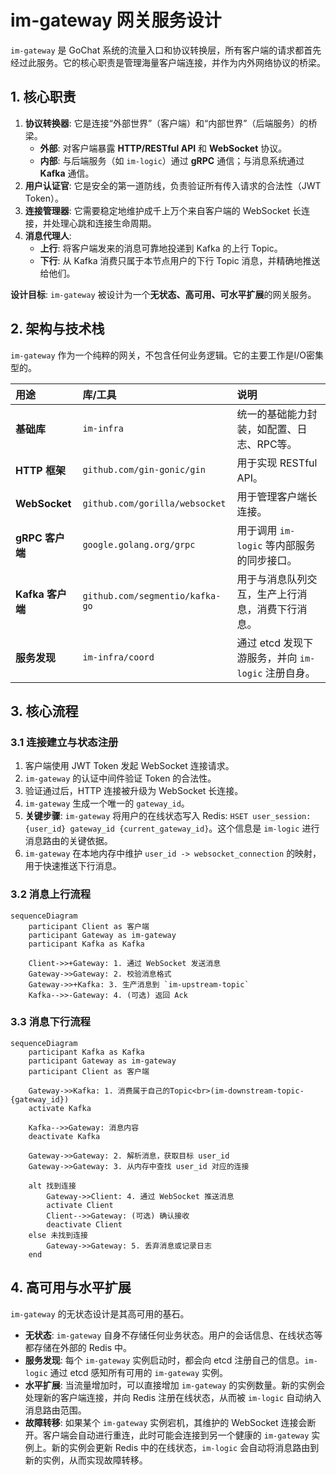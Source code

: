 # im-gateway 网关服务设计

`im-gateway` 是 GoChat 系统的流量入口和协议转换层，所有客户端的请求都首先经过此服务。它的核心职责是管理海量客户端连接，并作为内外网络协议的桥梁。

## 1. 核心职责

1.  **协议转换器**: 它是连接“外部世界”（客户端）和“内部世界”（后端服务）的桥梁。
    *   **外部**: 对客户端暴露 **HTTP/RESTful API** 和 **WebSocket** 协议。
    *   **内部**: 与后端服务（如 `im-logic`）通过 **gRPC** 通信；与消息系统通过 **Kafka** 通信。
2.  **用户认证官**: 它是安全的第一道防线，负责验证所有传入请求的合法性（JWT Token）。
3.  **连接管理器**: 它需要稳定地维护成千上万个来自客户端的 WebSocket 长连接，并处理心跳和连接生命周期。
4.  **消息代理人**:
    *   **上行**: 将客户端发来的消息可靠地投递到 Kafka 的上行 Topic。
    *   **下行**: 从 Kafka 消费只属于本节点用户的下行 Topic 消息，并精确地推送给他们。

**设计目标**: `im-gateway` 被设计为一个**无状态、高可用、可水平扩展**的网关服务。

## 2. 架构与技术栈

`im-gateway` 作为一个纯粹的网关，不包含任何业务逻辑。它的主要工作是I/O密集型的。

| 用途 | 库/工具 | 说明 |
| :--- | :--- | :--- |
| **基础库** | `im-infra` | 统一的基础能力封装，如配置、日志、RPC等。 |
| **HTTP 框架** | `github.com/gin-gonic/gin` | 用于实现 RESTful API。 |
| **WebSocket** | `github.com/gorilla/websocket` | 用于管理客户端长连接。 |
| **gRPC 客户端** | `google.golang.org/grpc` | 用于调用 `im-logic` 等内部服务的同步接口。 |
| **Kafka 客户端** | `github.com/segmentio/kafka-go` | 用于与消息队列交互，生产上行消息，消费下行消息。 |
| **服务发现** | `im-infra/coord` | 通过 etcd 发现下游服务，并向 `im-logic` 注册自身。 |

## 3. 核心流程

### 3.1 连接建立与状态注册

1.  客户端使用 JWT Token 发起 WebSocket 连接请求。
2.  `im-gateway` 的认证中间件验证 Token 的合法性。
3.  验证通过后，HTTP 连接被升级为 WebSocket 长连接。
4.  `im-gateway` 生成一个唯一的 `gateway_id`。
5.  **关键步骤**: `im-gateway` 将用户的在线状态写入 Redis: `HSET user_session:{user_id} gateway_id {current_gateway_id}`。这个信息是 `im-logic` 进行消息路由的关键依据。
6.  `im-gateway` 在本地内存中维护 `user_id -> websocket_connection` 的映射，用于快速推送下行消息。

### 3.2 消息上行流程

```mermaid
sequenceDiagram
    participant Client as 客户端
    participant Gateway as im-gateway
    participant Kafka as Kafka

    Client->>+Gateway: 1. 通过 WebSocket 发送消息
    Gateway->>Gateway: 2. 校验消息格式
    Gateway->>+Kafka: 3. 生产消息到 `im-upstream-topic`
    Kafka-->>-Gateway: 4. (可选) 返回 Ack
```

### 3.3 消息下行流程

```mermaid
sequenceDiagram
    participant Kafka as Kafka
    participant Gateway as im-gateway
    participant Client as 客户端

    Gateway->>Kafka: 1. 消费属于自己的Topic<br>(im-downstream-topic-{gateway_id})
    activate Kafka

    Kafka-->>Gateway: 消息内容
    deactivate Kafka

    Gateway->>Gateway: 2. 解析消息，获取目标 user_id
    Gateway->>Gateway: 3. 从内存中查找 user_id 对应的连接

    alt 找到连接
        Gateway->>Client: 4. 通过 WebSocket 推送消息
        activate Client
        Client-->>Gateway: (可选) 确认接收
        deactivate Client
    else 未找到连接
        Gateway->>Gateway: 5. 丢弃消息或记录日志
    end
```

## 4. 高可用与水平扩展

`im-gateway` 的无状态设计是其高可用的基石。

- **无状态**: `im-gateway` 自身不存储任何业务状态。用户的会话信息、在线状态等都存储在外部的 Redis 中。
- **服务发现**: 每个 `im-gateway` 实例启动时，都会向 etcd 注册自己的信息。`im-logic` 通过 etcd 感知所有可用的 `im-gateway` 实例。
- **水平扩展**: 当流量增加时，可以直接增加 `im-gateway` 的实例数量。新的实例会处理新的客户端连接，并向 Redis 注册在线状态，从而被 `im-logic` 自动纳入消息路由范围。
- **故障转移**: 如果某个 `im-gateway` 实例宕机，其维护的 WebSocket 连接会断开。客户端会自动进行重连，此时可能会连接到另一个健康的 `im-gateway` 实例上。新的实例会更新 Redis 中的在线状态，`im-logic` 会自动将消息路由到新的实例，从而实现故障转移。
